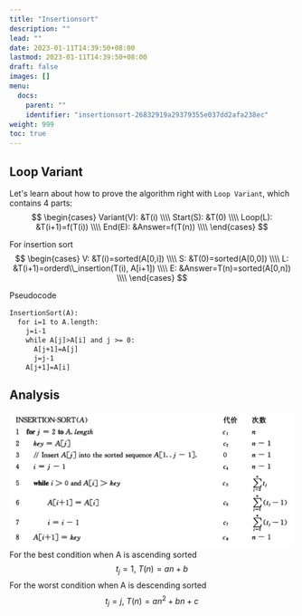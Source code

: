 ```yaml
---
title: "Insertionsort"
description: ""
lead: ""
date: 2023-01-11T14:39:50+08:00
lastmod: 2023-01-11T14:39:50+08:00
draft: false
images: []
menu:
  docs:
    parent: ""
    identifier: "insertionsort-26832919a29379355e037dd2afa238ec"
weight: 999
toc: true
---
```

## Loop Variant
Let's learn about how to prove the algorithm right with `Loop Variant`, which contains 4 parts:
$$
\begin{cases}
Variant(V): &T(i) \\\\
Start(S): &T(0) \\\\
Loop(L): &T(i+1)=f(T(i)) \\\\
End(E): &Answer=f(T(n)) \\\\
\end{cases}
$$

For insertion sort
$$
\begin{cases}
V: &T(i)=sorted(A[0,i]) \\\\
S: &T(0)=sorted(A[0,0]) \\\\
L: &T(i+1)=orderd\\_insertion(T(i), A[i+1]) \\\\
E:  &Answer=T(n)=sorted(A[0,n]) \\\\
\end{cases}
$$

Pseudocode
```
InsertionSort(A):
  for i=1 to A.length:
    j=i-1
    while A[j]>A[i] and j >= 0:
      A[j+1]=A[j]
      j=j-1
    A[j+1]=A[i]
```
## Analysis
![anayze](images/insertion_sort_analyze.png)
For the best condition when A is ascending sorted
$$t_j=1,\ T(n)=an+b$$
For the worst condition when A is descending sorted
$$t_j=j,\ T(n)=an^2+bn+c$$
